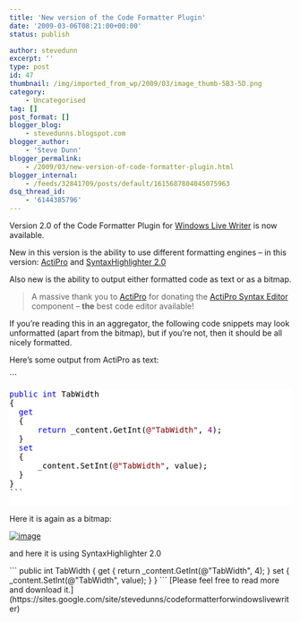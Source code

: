 ```yaml
---
title: 'New version of the Code Formatter Plugin'
date: '2009-03-06T08:21:00+00:00'
status: publish

author: stevedunn
excerpt: ''
type: post
id: 47
thumbnail: /img/imported_from_wp/2009/03/image_thumb-5B3-5D.png
category:
    - Uncategorised
tag: []
post_format: []
blogger_blog:
    - stevedunns.blogspot.com
blogger_author:
    - 'Steve Dunn'
blogger_permalink:
    - /2009/03/new-version-of-code-formatter-plugin.html
blogger_internal:
    - /feeds/32841709/posts/default/1615687804045075963
dsq_thread_id:
    - '6144385796'
---
```

Version 2.0 of the Code Formatter Plugin for [Windows Live Writer](http://download.live.com/writer) is now available.

New in this version is the ability to use different formatting engines – in this version: [ActiPro](http://www.actiprosoftware.com/Products/DotNet/WindowsForms/SyntaxEditor/Default.aspx) and [SyntaxHighlighter 2.0](http://code.google.com/p/syntaxhighlighter/)

Also new is the ability to output either formatted code as text or as a bitmap.

> A massive thank you to [ActiPro](http://www.actiprosoftware.com/Default.aspx) for donating the [ActiPro Syntax Editor](http://www.actiprosoftware.com/Products/DotNet/WindowsForms/SyntaxEditor/Default.aspx) component – **the** best code editor available!

If you’re reading this in an aggregator, the following code snippets may look unformatted (apart from the bitmap), but if you’re not, then it should be all nicely formatted.

Here’s some output from ActiPro as text:

<div style="padding-bottom: 0px; margin: 0px; padding-left: 0px; padding-right: 0px; display: inline; float: none; padding-top: 0px">```
<pre style="background-color:#FFFFFF;;overflow: auto;"><span style="color: #0000FF;">public</span><span style="color: #000000;"> </span><span style="color: #0000FF;">int</span><span style="color: #000000;"> TabWidth
{
  </span><span style="color: #0000FF;">get</span><span style="color: #000000;">
  {
      </span><span style="color: #0000FF;">return</span><span style="color: #000000;"> _content.GetInt(</span><span style="color: #800000;">@"</span><span style="color: #800000;">TabWidth</span><span style="color: #800000;">"</span><span style="color: #000000;">, </span><span style="color: #800080;">4</span><span style="color: #000000;">);
  }
  </span><span style="color: #0000FF;">set</span><span style="color: #000000;">
  {
      _content.SetInt(</span><span style="color: #800000;">@"</span><span style="color: #800000;">TabWidth</span><span style="color: #800000;">"</span><span style="color: #000000;">, value);
  }
}</span>
```

</div>Here it is again as a bitmap:

[![image](/img/imported_from_wp/2009/03/image_thumb-5B3-5D.png "image")](/img/imported_from_wp/2009/03/image_thumb-5B3-5D.png)

and here it is using SyntaxHighlighter 2.0

<div style="padding-bottom: 0px; margin: 0px; padding-left: 0px; padding-right: 0px; display: inline; float: none; padding-top: 0px">```
public int TabWidth
{
  get
  {
      return _content.GetInt(@"TabWidth", 4);
  }
  set
  {
      _content.SetInt(@"TabWidth", value);
  }
}
```

</div>[Please feel free to read more and download it.](https://sites.google.com/site/stevedunns/codeformatterforwindowslivewriter)